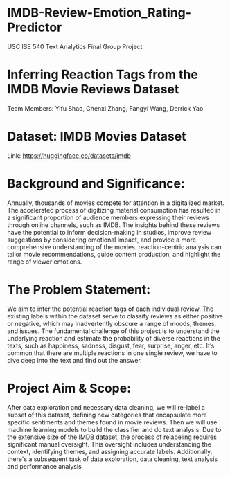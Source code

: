 # IMDB-Review-Emotion_Rating-Predictor
USC ISE 540 Text Analytics Final Group Project 

# Inferring Reaction Tags from the IMDB Movie Reviews Dataset
Team Members: Yifu Shao, Chenxi Zhang, Fangyi Wang, Derrick Yao

# Dataset: IMDB Movies Dataset
Link: https://huggingface.co/datasets/imdb

# Background and Significance:
Annually, thousands of movies compete for attention in a digitalized market. The accelerated process of digitizing material consumption has resulted in a significant proportion of audience members expressing their reviews through online channels, such as IMDB. The insights behind these reviews have the potential to inform decision-making in studios, improve review suggestions by considering emotional impact, and provide a more comprehensive understanding of the movies. reaction-centric analysis can tailor movie recommendations, guide content production, and highlight the range of viewer emotions.

# The Problem Statement:
We aim to infer the potential reaction tags of each individual review. The existing labels within the dataset serve to classify reviews as either positive or negative, which may inadvertently obscure a range of moods, themes, and issues. The fundamental challenge of this project is to understand the underlying reaction and estimate the probability of diverse reactions in the texts, such as happiness, sadness, disgust, fear, surprise, anger, etc. It’s common that there are multiple reactions in one single review, we have to dive deep into the text and find out the answer. 

# Project Aim & Scope:
After data exploration and necessary data cleaning, we will re-label a subset of this dataset, defining new categories that encapsulate more specific sentiments and themes found in movie reviews. Then we will use machine learning models to build the classifier and do text analysis. Due to the extensive size of the IMDB dataset, the process of relabeling requires significant manual oversight. This oversight includes understanding the context, identifying themes, and  assigning accurate labels. Additionally, there's a subsequent task of data exploration, data cleaning, text analysis and performance analysis
